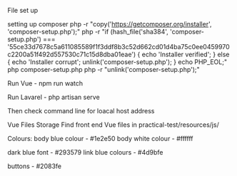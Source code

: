 File set up 

setting up composer 
php -r "copy('https://getcomposer.org/installer', 'composer-setup.php');"
php -r "if (hash_file('sha384', 'composer-setup.php') === '55ce33d7678c5a611085589f1f3ddf8b3c52d662cd01d4ba75c0ee0459970c2200a51f492d557530c71c15d8dba01eae') { echo 'Installer verified'; } else { echo 'Installer corrupt'; unlink('composer-setup.php'); } echo PHP_EOL;"
php composer-setup.php
php -r "unlink('composer-setup.php');"

Run Vue - npm run watch

Run Lavarel - php artisan serve

Then check command line for loacal host address


Vue Files Storage
Find front end Vue files in 
practical-test/resources/js/


Colours:
body blue colour - #1e2e50
body white colour - #ffffff

dark blue font - #293579
link blue colours - #4d9bfe

buttons - #2083fe


